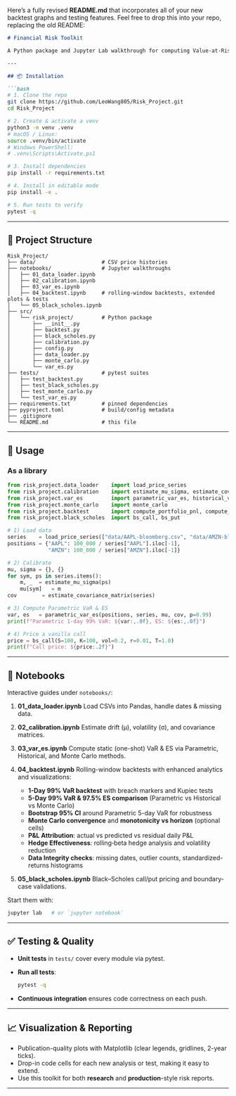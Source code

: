 Here’s a fully revised **README.md** that incorporates all of your new backtest graphs and testing features. Feel free to drop this into your repo, replacing the old README:

````markdown
# Financial Risk Toolkit

A Python package and Jupyter Lab walkthrough for computing Value-at-Risk (VaR), Expected Shortfall (ES), backtests, and Black–Scholes option pricing — now with extended robustness checks, P&L attribution, hedge effectiveness analysis, and data-integrity testing.

---

## 📦 Installation

```bash
# 1. Clone the repo
git clone https://github.com/LeoWang805/Risk_Project.git
cd Risk_Project

# 2. Create & activate a venv
python3 -m venv .venv
# macOS / Linux:
source .venv/bin/activate
# Windows PowerShell:
# .venv\Scripts\Activate.ps1

# 3. Install dependencies
pip install -r requirements.txt

# 4. Install in editable mode
pip install -e .

# 5. Run tests to verify
pytest -q
````

---

## 📁 Project Structure

```
Risk_Project/
├── data/                     # CSV price histories
├── notebooks/                # Jupyter walkthroughs
│   ├── 01_data_loader.ipynb
│   ├── 02_calibration.ipynb
│   ├── 03_var_es.ipynb
│   ├── 04_backtest.ipynb     # rolling-window backtests, extended plots & tests
│   └── 05_black_scholes.ipynb
├── src/
│   └── risk_project/         # Python package
│       ├── __init__.py
│       ├── backtest.py
│       ├── black_scholes.py
│       ├── calibration.py
│       ├── config.py
│       ├── data_loader.py
│       ├── monte_carlo.py
│       └── var_es.py
├── tests/                    # pytest suites
│   ├── test_backtest.py
│   ├── test_black_scholes.py
│   ├── test_monte_carlo.py
│   └── test_var_es.py
├── requirements.txt          # pinned dependencies
├── pyproject.toml            # build/config metadata
├── .gitignore
└── README.md                 # this file
```

---

## 🎯 Usage

### As a library

```python
from risk_project.data_loader    import load_price_series
from risk_project.calibration    import estimate_mu_sigma, estimate_covariance_matrix
from risk_project.var_es         import parametric_var_es, historical_var_es
from risk_project.monte_carlo    import monte_carlo
from risk_project.backtest       import compute_portfolio_pnl, compute_exceptions, kupiec_test
from risk_project.black_scholes  import bs_call, bs_put

# 1) Load data
series    = load_price_series(["data/AAPL-bloomberg.csv", "data/AMZN-bloomberg.csv"])
positions = {"AAPL": 100_000 / series["AAPL"].iloc[-1],
             "AMZN": 100_000 / series["AMZN"].iloc[-1]}

# 2) Calibrate
mu, sigma = {}, {}
for sym, ps in series.items():
    m, _  = estimate_mu_sigma(ps)
    mu[sym]   = m
cov        = estimate_covariance_matrix(series)

# 3) Compute Parametric VaR & ES
var, es   = parametric_var_es(positions, series, mu, cov, p=0.99)
print(f"Parametric 1-day 99% VaR: ${var:,.0f}, ES: ${es:,.0f}")

# 4) Price a vanilla call
price = bs_call(S=100, K=100, vol=0.2, r=0.01, T=1.0)
print(f"Call price: ${price:.2f}")
```

---

## 📝 Notebooks

Interactive guides under `notebooks/`:

1. **01\_data\_loader.ipynb**
   Load CSVs into Pandas, handle dates & missing data.

2. **02\_calibration.ipynb**
   Estimate drift (μ), volatility (σ), and covariance matrices.

3. **03\_var\_es.ipynb**
   Compute static (one-shot) VaR & ES via Parametric, Historical, and Monte Carlo methods.

4. **04\_backtest.ipynb**
   Rolling-window backtests with enhanced analytics and visualizations:

   * **1-Day 99% VaR backtest** with breach markers and Kupiec tests
   * **5-Day 99% VaR & 97.5% ES comparison** (Parametric vs Historical vs Monte Carlo)
   * **Bootstrap 95% CI** around Parametric 5-day VaR for robustness
   * **Monte Carlo convergence** and **monotonicity vs horizon** (optional cells)
   * **P\&L Attribution**: actual vs predicted vs residual daily P\&L
   * **Hedge Effectiveness**: rolling‐beta hedge analysis and volatility reduction
   * **Data Integrity checks**: missing dates, outlier counts, standardized-returns histograms

5. **05\_black\_scholes.ipynb**
   Black–Scholes call/put pricing and boundary‐case validations.

Start them with:

```bash
jupyter lab   # or `jupyter notebook`
```

---

## ✅ Testing & Quality

* **Unit tests** in `tests/` cover every module via pytest.

* **Run all tests**:

  ```bash
  pytest -q
  ```

* **Continuous integration** ensures code correctness on each push.

---

## 📈 Visualization & Reporting

* Publication-quality plots with Matplotlib (clear legends, gridlines, 2-year ticks).
* Drop-in code cells for each new analysis or test, making it easy to extend.
* Use this toolkit for both **research** and **production**-style risk reports.

---
